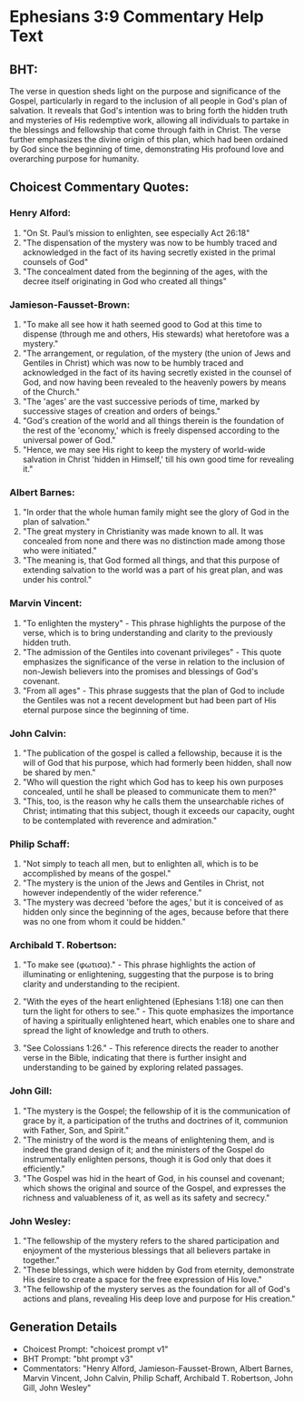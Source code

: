 # Ephesians 3:9 Commentary Help Text

## BHT:
The verse in question sheds light on the purpose and significance of the Gospel, particularly in regard to the inclusion of all people in God's plan of salvation. It reveals that God's intention was to bring forth the hidden truth and mysteries of His redemptive work, allowing all individuals to partake in the blessings and fellowship that come through faith in Christ. The verse further emphasizes the divine origin of this plan, which had been ordained by God since the beginning of time, demonstrating His profound love and overarching purpose for humanity.

## Choicest Commentary Quotes:
### Henry Alford:
1. "On St. Paul’s mission to enlighten, see especially Act 26:18"
2. "The dispensation of the mystery was now to be humbly traced and acknowledged in the fact of its having secretly existed in the primal counsels of God"
3. "The concealment dated from the beginning of the ages, with the decree itself originating in God who created all things"

### Jamieson-Fausset-Brown:
1. "To make all see how it hath seemed good to God at this time to dispense (through me and others, His stewards) what heretofore was a mystery." 
2. "The arrangement, or regulation, of the mystery (the union of Jews and Gentiles in Christ) which was now to be humbly traced and acknowledged in the fact of its having secretly existed in the counsel of God, and now having been revealed to the heavenly powers by means of the Church."
3. "The 'ages' are the vast successive periods of time, marked by successive stages of creation and orders of beings."
4. "God's creation of the world and all things therein is the foundation of the rest of the 'economy,' which is freely dispensed according to the universal power of God."
5. "Hence, we may see His right to keep the mystery of world-wide salvation in Christ 'hidden in Himself,' till his own good time for revealing it."

### Albert Barnes:
1. "In order that the whole human family might see the glory of God in the plan of salvation."
2. "The great mystery in Christianity was made known to all. It was concealed from none and there was no distinction made among those who were initiated."
3. "The meaning is, that God formed all things, and that this purpose of extending salvation to the world was a part of his great plan, and was under his control."

### Marvin Vincent:
1. "To enlighten the mystery" - This phrase highlights the purpose of the verse, which is to bring understanding and clarity to the previously hidden truth.
2. "The admission of the Gentiles into covenant privileges" - This quote emphasizes the significance of the verse in relation to the inclusion of non-Jewish believers into the promises and blessings of God's covenant.
3. "From all ages" - This phrase suggests that the plan of God to include the Gentiles was not a recent development but had been part of His eternal purpose since the beginning of time.

### John Calvin:
1. "The publication of the gospel is called a fellowship, because it is the will of God that his purpose, which had formerly been hidden, shall now be shared by men."
2. "Who will question the right which God has to keep his own purposes concealed, until he shall be pleased to communicate them to men?"
3. "This, too, is the reason why he calls them the unsearchable riches of Christ; intimating that this subject, though it exceeds our capacity, ought to be contemplated with reverence and admiration."

### Philip Schaff:
1. "Not simply to teach all men, but to enlighten all, which is to be accomplished by means of the gospel."
2. "The mystery is the union of the Jews and Gentiles in Christ, not however independently of the wider reference."
3. "The mystery was decreed 'before the ages,' but it is conceived of as hidden only since the beginning of the ages, because before that there was no one from whom it could be hidden."

### Archibald T. Robertson:
1. "To make see (φωτισα)." - This phrase highlights the action of illuminating or enlightening, suggesting that the purpose is to bring clarity and understanding to the recipient.

2. "With the eyes of the heart enlightened (Ephesians 1:18) one can then turn the light for others to see." - This quote emphasizes the importance of having a spiritually enlightened heart, which enables one to share and spread the light of knowledge and truth to others.

3. "See Colossians 1:26." - This reference directs the reader to another verse in the Bible, indicating that there is further insight and understanding to be gained by exploring related passages.

### John Gill:
1. "The mystery is the Gospel; the fellowship of it is the communication of grace by it, a participation of the truths and doctrines of it, communion with Father, Son, and Spirit."
2. "The ministry of the word is the means of enlightening them, and is indeed the grand design of it; and the ministers of the Gospel do instrumentally enlighten persons, though it is God only that does it efficiently."
3. "The Gospel was hid in the heart of God, in his counsel and covenant; which shows the original and source of the Gospel, and expresses the richness and valuableness of it, as well as its safety and secrecy."

### John Wesley:
1. "The fellowship of the mystery refers to the shared participation and enjoyment of the mysterious blessings that all believers partake in together."
2. "These blessings, which were hidden by God from eternity, demonstrate His desire to create a space for the free expression of His love."
3. "The fellowship of the mystery serves as the foundation for all of God's actions and plans, revealing His deep love and purpose for His creation."


## Generation Details
- Choicest Prompt: "choicest prompt v1"
- BHT Prompt: "bht prompt v3"
- Commentators: "Henry Alford, Jamieson-Fausset-Brown, Albert Barnes, Marvin Vincent, John Calvin, Philip Schaff, Archibald T. Robertson, John Gill, John Wesley"
